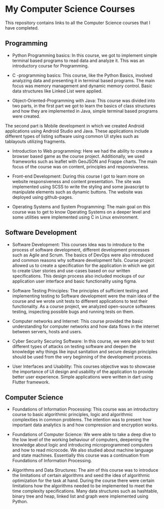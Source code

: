 # My Computer Science Courses

This repository contains links to all the Computer Science courses that I have completed.

## Programming

- Python Programming basics: In this course, we got to implement simple terminal based programs to read data and analyze it. This was an introductory course for Programming.

- C -programming basics: This course, like the Python Basics, involved analyzing data and presenting it in terminal based programs. The main focus was memory management and dynamic memory control. Basic data structures like Linked List were applied.

- Object-Oriented-Programming with Java: This course was divided into two parts, in the first part we got to learn the basics of class structures and how they are implemented in Java, simple terminal based programs were created. 

The second part is Mobile development in which we created Android applications using Android Studio and Java. These applications include different types of listing software using common UI styles such as tablayouts utilizing fragments. 

- Introduction to Web programming: Here we had the ability to create a browser based game as the course project. Additionally, we used frameworks such as leaflet with GeoJSON and Frappe charts. The main focus of the course was on content, principles and responsiveness.

- Front-end Development: During this course I got to learn more on website responsiveness and content presentation. The site was implemented using SCSS to write the styling and some javascript to manipulate elements such as dynamic buttons. The website was deployed using github-pages.

- Operating Systems and System Programming: The main goal on this course was to get to know Operating Systems on a deeper level and some utilities were implemented using C in Linux environment.

## Software Development

- Software Development: This courses idea was to introduce to the process of software development, different development processes such as Agile and Scrum. The basics of DevOps were also introduced and common reasons why software development fails. Course project allowed us to create a specification for the application in which we got to create User stories and use-cases based on our written specifications. This design process also included mockups of our application user interface and basic functionality using figma.

- Software Testing Principles: The principles of sufficient testing and implementing testing to Software development were the main idea of the course and we wrote unit tests to different applications to test their functionality. As a course project, we analyzed open-source softwares testing, inspecting possible bugs and running tests on them.

- Computer networks and Internet: This course provided the basic understanding for computer networks and how data flows in the internet between servers, hosts and users.

- Cyber Security Securing Software: In this course, we were able to test different types of attacks on testing software and deepen the knowledge why things like input sanitation and secure design principles should be used from the very beginning of the development process.

- User Interfaces and Usability: This courses objective was to showcase the importance of UI design and usability of the application to provide better user experience. Simple applications were written in dart using Flutter framework.

## Computer Science

- Foundations of Information Processing: This course was an introductory course to basic algorithmic principles, logic and algorithmic complexities in common problems. The intention was to present how important data analytics is and how compression and encryption works.

- Foundations of Computer Science: We were able to take a deep dive to the low level of the working behaviour of computers, deepening the knowledge about logic and introducing microprogrammed computers and how to read microcode. We also studied about machine language and state machines. Essentially this course was a continuation from Foundations of Information Processing.

- Algorithms and Data Structures: The aim of this course was to introduce the limitations of certain algorithms and seed the idea of algorithmic optimization for the task at hand. During the course there were certain limitations how the algorithms needed to be implemented to meet the time complexity specifications. Many data structures such as hashtable, binary tree and heap, linked list and graph were implemented using Python.